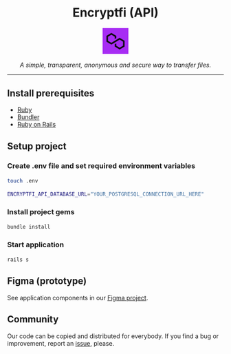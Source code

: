 <h1 align="center">Encryptfi (API)</h1>

<p align="center">
    <img align="center" src="./public/logo.png" width="12%" alt="Encryptfi logo" />
    <br>
    <br>
    <i>A simple, transparent, anonymous and secure way to transfer files.</i>
</p>

<hr>

## Install prerequisites

- [Ruby](https://www.ruby-lang.org/en/)
- [Bundler](https://bundler.io/)
- [Ruby on Rails](https://rubyonrails.org/)

## Setup project

### Create .env file and set required environment variables

```bash
touch .env
```

```bash
ENCRYPTFI_API_DATABASE_URL="YOUR_POSTGRESQL_CONNECTION_URL_HERE"
```

### Install project gems

```bash
bundle install
```

### Start application

```bash
rails s
```

## Figma (prototype)

See application components in our [Figma project](https://www.figma.com/file/SADKp23JNkpiVvhJsRZFAk/Web).

## Community

Our code can be copied and distributed for everybody. If you find a bug or improvement, report an [issue](https://github.com/toresrise/encryptfi-web/issues), please.
